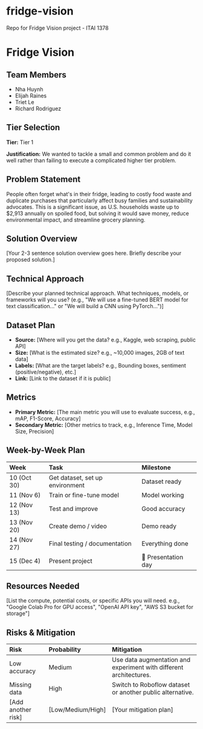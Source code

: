 # fridge-vision

Repo for Fridge Vision project - ITAI 1378

# Fridge Vision

## Team Members

- Nha Huynh
- Elijah Raines
- Triet Le
- Richard Rodriguez

## Tier Selection

**Tier:** Tier 1

**Justification:** We wanted to tackle a small and common problem and do it well rather than failing to execute a complicated higher tier problem.

## Problem Statement

People often forget what's in their fridge, leading to costly food waste and duplicate purchases that particularly affect busy families and sustainability advocates. This is a significant issue, as U.S. households waste up to $2,913 annually on spoiled food, but solving it would save money, reduce environmental impact, and streamline grocery planning.

## Solution Overview

[Your 2-3 sentence solution overview goes here. Briefly describe your proposed solution.]

## Technical Approach

[Describe your planned technical approach. What techniques, models, or frameworks will you use? (e.g., "We will use a fine-tuned BERT model for text classification..." or "We will build a CNN using PyTorch...")]

## Dataset Plan

- **Source:** [Where will you get the data? e.g., Kaggle, web scraping, public API]
- **Size:** [What is the estimated size? e.g., ~10,000 images, 2GB of text data]
- **Labels:** [What are the target labels? e.g., Bounding boxes, sentiment (positive/negative), etc.]
- **Link:** [Link to the dataset if it is public]

## Metrics

- **Primary Metric:** [The main metric you will use to evaluate success, e.g., mAP, F1-Score, Accuracy]
- **Secondary Metric:** [Other metrics to track, e.g., Inference Time, Model Size, Precision]

## Week-by-Week Plan

| Week        | Task                            | Milestone           |
| :---------- | :------------------------------ | :------------------ |
| 10 (Oct 30) | Get dataset, set up environment | Dataset ready       |
| 11 (Nov 6)  | Train or fine-tune model        | Model working       |
| 12 (Nov 13) | Test and improve                | Good accuracy       |
| 13 (Nov 20) | Create demo / video             | Demo ready          |
| 14 (Nov 27) | Final testing / documentation   | Everything done     |
| 15 (Dec 4)  | Present project                 | 🎉 Presentation day |

## Resources Needed

[List the compute, potential costs, or specific APIs you will need. e.g., "Google Colab Pro for GPU access", "OpenAI API key", "AWS S3 bucket for storage"]

## Risks & Mitigation

| Risk               | Probability       | Mitigation                                                         |
| :----------------- | :---------------- | :----------------------------------------------------------------- |
| Low accuracy       | Medium            | Use data augmentation and experiment with different architectures. |
| Missing data       | High              | Switch to Roboflow dataset or another public alternative.          |
| [Add another risk] | [Low/Medium/High] | [Your mitigation plan]                                             |
